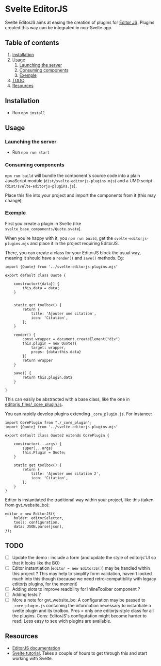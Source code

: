 # Svelte EditorJS

Svelte EditorJS aims at easing the creation of plugins for [Editor JS](https://editorjs.io/). Plugins created this way
can be integrated in non-Svelte app.

## Table of contents
1. [Installation](#installation)
2. [Usage](#usage)
   1. [Launching the server](#launching-the-server)
   2. [Consuming components](#consuming-components)
   3. [Exemple](#exemple)
3. [TODO](#todo)
4. [Resources](#resources)

## Installation

* Run `npm install`

## Usage

### Launching the server

* Run `npm run start`

### Consuming components

`npm run build` will bundle the component's source code into a plain JavaScript
module (`dist/svelte-editorjs-plugins.mjs`) and a UMD script (`dist/svelte-editorjs-plugins.js`).

Place this file into your project and import the components from it (this may change)

### Exemple

First you create a plugin in Svelte (like `svelte_base_components/Quote.svete`).

When you're happy with it, you `npm run build`, get the `svelte-editorjs-plugins.mjs` and place it in the project
requiring EditorJS.

There, you can create a class for your EditorJS block the usual way, meaning it should have a `render()` and `save()`
methods. Eg:

    import {Quote} from '../svelte-editorjs-plugins.mjs'

    export default class Quote {
    
        constructor({data}) {
            this.data = data;
        }
    

        static get toolbox() {
            return {
                title: 'Ajouter une citation',
                icon: 'Citation',
            };
        }
    
        render() {
            const wrapper = document.createElement("div")
            this.plugin = new Quote({
                target: wrapper,
                props: {data:this.data}
            })
            return wrapper
        }
    
        save() {
            return this.plugin.data
        }
    
    }

This can easily be abstracted with a base class, like the one in [editorjs_files/_core_plugin.js](https://github.com/GouvernementFR/svelte-editorjs/blob/main/editorjs_files/_core_plugin.js).

You can rapidly develop plugins extending `_core_plugin.js`. For instance:

    import CorePlugin from "./_core_plugin";
    import {Quote} from '../svelte-editorjs-plugins.mjs'

    export default class Quote2 extends CorePlugin {
    
        constructor(...args) {
            super(...args)
            this.Plugin = Quote;
        }
    
        static get toolbox() {
            return {
                title: 'Ajouter une citation 2',
                icon: 'Citation',
            };
        }
    }

Editor is instantiated the traditional way within your project, like this (taken from gvt_website_bo):

    editor = new EditorJS({
        holder: editorSelector,
        tools: configuration,
        data: JSON.parse(json),
    });

## TODO

* [ ] Update the demo : include a form (and update the style of editorjs'UI so that it looks like the BO)
* [ ] Editor instantiation (`editor = new EditorJS()`) may be handled within this project ? This may help to simplify
  form validation, haven't looked much into this though (because we need retro-compatibility with legacy editorjs plugins, for the moment)
* [ ] Adding slots to improve readbility for InlineToolbar component ?
* [ ] Adding tests ?
* [ ] More a note for gvt_website_bo: A configuration may be passed to `_core_plugin.js` containing the information necessary to instantiate a svelte
  plugin and its toolbox. Pros = only one editorjs-style class for all the plugins. Cons: EditorJS's configutation might
  become harder to read. Less easy to see wich plugins are available.

## Resources

- [EditorJS documentation](https://editorjs.io/base-concepts)
- [Svelte tutorial](https://svelte.dev/tutorial/basics). Takes a couple of hours to get through this and start working with Svelte.
